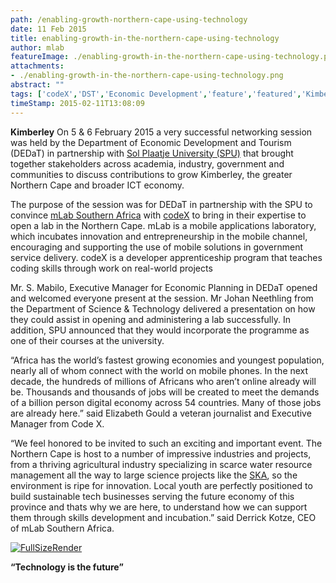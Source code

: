 ```yaml
---
path: /enabling-growth-northern-cape-using-technology
date: 11 Feb 2015
title: enabling-growth-in-the-northern-cape-using-technology
author: mlab
featureImage: ./enabling-growth-in-the-northern-cape-using-technology.png
attachments: 
- ./enabling-growth-in-the-northern-cape-using-technology.png
abstract: ""
tags: ['codeX','DST','Economic Development','feature','featured','Kimberley','mLab','mobile','Northern Cape','SKA']
timeStamp: 2015-02-11T13:08:09
---
```


**Kimberley** On 5 &amp; 6 February 2015 a very successful networking session was held by the Department of Economic Development and Tourism (DEDaT) in partnership with [Sol Plaatje University (SPU)](http:&#x2F;&#x2F;www.spu.ac.za) that brought together stakeholders across academia, industry, government and communities to discuss contributions to grow Kimberley, the greater Northern Cape and broader ICT economy.

The purpose of the session was for DEDaT in partnership with the SPU to convince [mLab Southern Africa](https:&#x2F;&#x2F;mlab.co.za) with [codeX](http:&#x2F;&#x2F;www.projectcodex.co) to bring in their expertise to open a lab in the Northern Cape. mLab is a mobile applications laboratory, which incubates innovation and entrepreneurship in the mobile channel, encouraging and supporting the use of mobile solutions in government service delivery. codeX is a developer apprenticeship program that teaches coding skills through work on real-world projects

Mr. S. Mabilo, Executive Manager for Economic Planning in DEDaT opened and welcomed everyone present at the session. Mr Johan Neethling from the Department of Science &amp; Technology delivered a presentation on how they could assist in opening and administering a lab successfully. In addition, SPU announced that they would incorporate the programme as one of their courses at the university.

“Africa has the world’s fastest growing economies and youngest population, nearly all of whom connect with the world on mobile phones. In the next decade, the hundreds of millions of Africans who aren’t online already will be. Thousands and thousands of jobs will be created to meet the demands of a billion person digital economy across 54 countries. Many of those jobs are already here.” said Elizabeth Gould a veteran journalist and Executive Manager from Code X.

“We feel honored to be invited to such an exciting and important event. The Northern Cape is host to a number of impressive industries and projects, from a thriving agricultural industry specializing in scarce water resource management all the way to large science projects like the [SKA](http:&#x2F;&#x2F;www.ska.ac.za), so the environment is ripe for innovation. Local youth are perfectly positioned to build sustainable tech businesses serving the future economy of this province and thats why we are here, to understand how we can support them through skills development and incubation.” said Derrick Kotze, CEO of mLab Southern Africa.

[![FullSizeRender](https:&#x2F;&#x2F;mlab.co.za&#x2F;wp-content&#x2F;uploads&#x2F;2015&#x2F;02&#x2F;FullSizeRender.jpg)](https:&#x2F;&#x2F;mlab.co.za&#x2F;wp-content&#x2F;uploads&#x2F;2015&#x2F;02&#x2F;FullSizeRender.jpg)

**“Technology is the future”**


